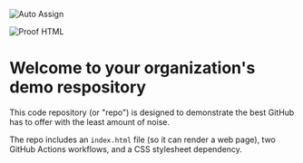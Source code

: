 ![Auto Assign](https://github.com/HanaParking/demo-repository/actions/workflows/auto-assign.yml/badge.svg)

![Proof HTML](https://github.com/HanaParking/demo-repository/actions/workflows/proof-html.yml/badge.svg)

# Welcome to your organization's demo respository
This code repository (or "repo") is designed to demonstrate the best GitHub has to offer with the least amount of noise.

The repo includes an `index.html` file (so it can render a web page), two GitHub Actions workflows, and a CSS stylesheet dependency.
